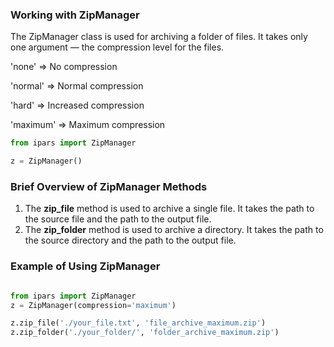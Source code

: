 ### Working with ZipManager

The ZipManager class is used for archiving a folder of files. It takes only one argument — the compression level for the files.

'none' => No compression

'normal' => Normal compression

'hard' => Increased compression

'maximum' => Maximum compression

```py
from ipars import ZipManager

z = ZipManager()
```

### Brief Overview of ZipManager Methods

1. The **zip_file** method is used to archive a single file. It takes the path to the source file and the path to the output file.
2. The **zip_folder** method is used to archive a directory. It takes the path to the source directory and the path to the output file.

### Example of Using ZipManager

```py

from ipars import ZipManager
z = ZipManager(compression='maximum')

z.zip_file('./your_file.txt', 'file_archive_maximum.zip')
z.zip_folder('./your_folder/', 'folder_archive_maximum.zip')
```
